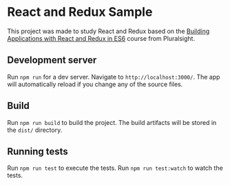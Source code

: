 # React and Redux Sample

This project was made to study React and Redux based on the [Building Applications with React and Redux in ES6](https://www.pluralsight.com/courses/react-redux-react-router-es6) course from Pluralsight.

## Development server

Run `npm run` for a dev server. Navigate to `http://localhost:3000/`. The app will automatically reload if you change any of the source files.

## Build

Run `npm run build` to build the project. The build artifacts will be stored in the `dist/` directory.

## Running tests

Run `npm run test` to execute the tests.
Run `npm run test:watch` to watch the tests.